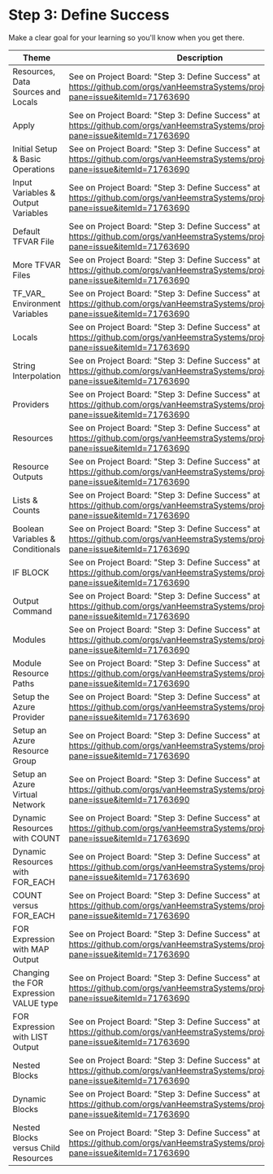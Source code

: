 # Step 3: Define Success

Make a clear goal for your learning so you'll know when you get there.

| Theme | Description |
| -- | -- |
| Resources, Data Sources and Locals | See on Project Board: "Step 3: Define Success" at https://github.com/orgs/vanHeemstraSystems/projects/38/views/1?pane=issue&itemId=71763690 |
| Apply | See on Project Board: "Step 3: Define Success" at https://github.com/orgs/vanHeemstraSystems/projects/38/views/1?pane=issue&itemId=71763690 |
| Initial Setup & Basic Operations | See on Project Board: "Step 3: Define Success" at https://github.com/orgs/vanHeemstraSystems/projects/38/views/1?pane=issue&itemId=71763690 |
| Input Variables & Output Variables | See on Project Board: "Step 3: Define Success" at https://github.com/orgs/vanHeemstraSystems/projects/38/views/1?pane=issue&itemId=71763690 |
| Default TFVAR File | See on Project Board: "Step 3: Define Success" at https://github.com/orgs/vanHeemstraSystems/projects/38/views/1?pane=issue&itemId=71763690 |
| More TFVAR Files | See on Project Board: "Step 3: Define Success" at https://github.com/orgs/vanHeemstraSystems/projects/38/views/1?pane=issue&itemId=71763690 |
| TF_VAR_ Environment Variables | See on Project Board: "Step 3: Define Success" at https://github.com/orgs/vanHeemstraSystems/projects/38/views/1?pane=issue&itemId=71763690 |
| Locals | See on Project Board: "Step 3: Define Success" at https://github.com/orgs/vanHeemstraSystems/projects/38/views/1?pane=issue&itemId=71763690 |
| String Interpolation | See on Project Board: "Step 3: Define Success" at https://github.com/orgs/vanHeemstraSystems/projects/38/views/1?pane=issue&itemId=71763690 |
| Providers | See on Project Board: "Step 3: Define Success" at https://github.com/orgs/vanHeemstraSystems/projects/38/views/1?pane=issue&itemId=71763690 |
| Resources | See on Project Board: "Step 3: Define Success" at https://github.com/orgs/vanHeemstraSystems/projects/38/views/1?pane=issue&itemId=71763690 |
| Resource Outputs | See on Project Board: "Step 3: Define Success" at https://github.com/orgs/vanHeemstraSystems/projects/38/views/1?pane=issue&itemId=71763690 |
| Lists & Counts | See on Project Board: "Step 3: Define Success" at https://github.com/orgs/vanHeemstraSystems/projects/38/views/1?pane=issue&itemId=71763690 |
| Boolean Variables & Conditionals | See on Project Board: "Step 3: Define Success" at https://github.com/orgs/vanHeemstraSystems/projects/38/views/1?pane=issue&itemId=71763690 |
| IF BLOCK | See on Project Board: "Step 3: Define Success" at https://github.com/orgs/vanHeemstraSystems/projects/38/views/1?pane=issue&itemId=71763690 |
| Output Command | See on Project Board: "Step 3: Define Success" at https://github.com/orgs/vanHeemstraSystems/projects/38/views/1?pane=issue&itemId=71763690 |
| Modules | See on Project Board: "Step 3: Define Success" at https://github.com/orgs/vanHeemstraSystems/projects/38/views/1?pane=issue&itemId=71763690 |
| Module Resource Paths | See on Project Board: "Step 3: Define Success" at https://github.com/orgs/vanHeemstraSystems/projects/38/views/1?pane=issue&itemId=71763690 |
| Setup the Azure Provider | See on Project Board: "Step 3: Define Success" at https://github.com/orgs/vanHeemstraSystems/projects/38/views/1?pane=issue&itemId=71763690 |
| Setup an Azure Resource Group | See on Project Board: "Step 3: Define Success" at https://github.com/orgs/vanHeemstraSystems/projects/38/views/1?pane=issue&itemId=71763690 |
| Setup an Azure Virtual Network | See on Project Board: "Step 3: Define Success" at https://github.com/orgs/vanHeemstraSystems/projects/38/views/1?pane=issue&itemId=71763690 |
| Dynamic Resources with COUNT | See on Project Board: "Step 3: Define Success" at https://github.com/orgs/vanHeemstraSystems/projects/38/views/1?pane=issue&itemId=71763690 |
| Dynamic Resources with FOR_EACH | See on Project Board: "Step 3: Define Success" at https://github.com/orgs/vanHeemstraSystems/projects/38/views/1?pane=issue&itemId=71763690 |
| COUNT versus FOR_EACH | See on Project Board: "Step 3: Define Success" at https://github.com/orgs/vanHeemstraSystems/projects/38/views/1?pane=issue&itemId=71763690 |
| FOR Expression with MAP Output | See on Project Board: "Step 3: Define Success" at https://github.com/orgs/vanHeemstraSystems/projects/38/views/1?pane=issue&itemId=71763690 |
| Changing the FOR Expression VALUE type | See on Project Board: "Step 3: Define Success" at https://github.com/orgs/vanHeemstraSystems/projects/38/views/1?pane=issue&itemId=71763690 |
| FOR Expression with LIST Output | See on Project Board: "Step 3: Define Success" at https://github.com/orgs/vanHeemstraSystems/projects/38/views/1?pane=issue&itemId=71763690 |
| Nested Blocks | See on Project Board: "Step 3: Define Success" at https://github.com/orgs/vanHeemstraSystems/projects/38/views/1?pane=issue&itemId=71763690 |
| Dynamic Blocks | See on Project Board: "Step 3: Define Success" at https://github.com/orgs/vanHeemstraSystems/projects/38/views/1?pane=issue&itemId=71763690 |
| Nested Blocks versus Child Resources | See on Project Board: "Step 3: Define Success" at https://github.com/orgs/vanHeemstraSystems/projects/38/views/1?pane=issue&itemId=71763690 |
